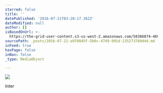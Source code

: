 ```yaml
---
starred: false
title: ''
datePublished: '2016-07-21T03:20:17.362Z'
dateModified: null
author: []
isBasedOnUrl: >-
  https://the-grid-user-content.s3-us-west-2.amazonaws.com/58386874-469e-4183-a634-a163b7a8c6e7.jpg
sourcePath: _posts/2016-07-21-a970845f-5b0c-47d9-991d-235273760d4d.md
inFeed: true
hasPage: false
inNav: false
_type: MediaObject

---
```

![](https://the-grid-user-content.s3-us-west-2.amazonaws.com/58386874-469e-4183-a634-a163b7a8c6e7.jpg)

Inter